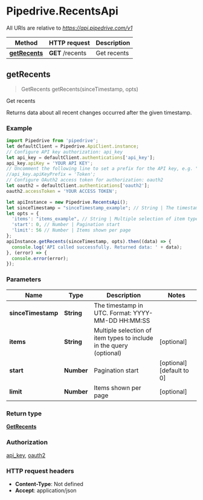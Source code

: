 # Pipedrive.RecentsApi

All URIs are relative to *https://api.pipedrive.com/v1*

Method | HTTP request | Description
------------- | ------------- | -------------
[**getRecents**](RecentsApi.md#getRecents) | **GET** /recents | Get recents



## getRecents

> GetRecents getRecents(sinceTimestamp, opts)

Get recents

Returns data about all recent changes occurred after the given timestamp.

### Example

```javascript
import Pipedrive from 'pipedrive';
let defaultClient = Pipedrive.ApiClient.instance;
// Configure API key authorization: api_key
let api_key = defaultClient.authentications['api_key'];
api_key.apiKey = 'YOUR API KEY';
// Uncomment the following line to set a prefix for the API key, e.g. "Token" (defaults to null)
//api_key.apiKeyPrefix = 'Token';
// Configure OAuth2 access token for authorization: oauth2
let oauth2 = defaultClient.authentications['oauth2'];
oauth2.accessToken = 'YOUR ACCESS TOKEN';

let apiInstance = new Pipedrive.RecentsApi();
let sinceTimestamp = "sinceTimestamp_example"; // String | The timestamp in UTC. Format: YYYY-MM-DD HH:MM:SS
let opts = {
  'items': "items_example", // String | Multiple selection of item types to include in the query (optional)
  'start': 0, // Number | Pagination start
  'limit': 56 // Number | Items shown per page
};
apiInstance.getRecents(sinceTimestamp, opts).then((data) => {
  console.log('API called successfully. Returned data: ' + data);
}, (error) => {
  console.error(error);
});

```

### Parameters


Name | Type | Description  | Notes
------------- | ------------- | ------------- | -------------
 **sinceTimestamp** | **String**| The timestamp in UTC. Format: YYYY-MM-DD HH:MM:SS | 
 **items** | **String**| Multiple selection of item types to include in the query (optional) | [optional] 
 **start** | **Number**| Pagination start | [optional] [default to 0]
 **limit** | **Number**| Items shown per page | [optional] 

### Return type

[**GetRecents**](GetRecents.md)

### Authorization

[api_key](../README.md#api_key), [oauth2](../README.md#oauth2)

### HTTP request headers

- **Content-Type**: Not defined
- **Accept**: application/json

